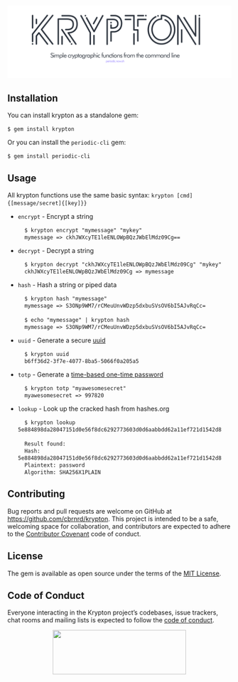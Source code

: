 <p align="center"><img src="https://github.com/cbrnrd/krypton/raw/88b44a70de4829c3dd77dc8fbeb0395f89668b07/img/krypton-readme-header.png"></p>


## Installation

You can install krypton as a standalone gem:

    $ gem install krypton

Or you can install the `periodic-cli` gem:
    
    $ gem install periodic-cli

## Usage

All krypton functions use the same basic syntax: `krypton [cmd] {[message/secret]{[key]}}`

* `encrypt` - Encrypt a string

        $ krypton encrypt "mymessage" "mykey" 
        mymessage => ckhJWXcyTE1leENLOWpBQzJWbElMdz09Cg==

* `decrypt` - Decrypt a string

        $ krypton decrypt "ckhJWXcyTE1leENLOWpBQzJWbElMdz09Cg" "mykey" 
        ckhJWXcyTE1leENLOWpBQzJWbElMdz09Cg => mymessage

* `hash` - Hash a string or piped data

        $ krypton hash "mymessage"
        mymessage => S3ONp9WM7/rCMeuUnvWDzp5dxbuSVsOV6bI5AJvRqCc=

        $ echo "mymessage" | krypton hash
        mymessage => S3ONp9WM7/rCMeuUnvWDzp5dxbuSVsOV6bI5AJvRqCc=

* `uuid` - Generate a secure [uuid](https://en.wikipedia.org/wiki/Universally_unique_identifier)

        $ krypton uuid
        b6ff36d2-3f7e-4077-8ba5-5066f0a205a5

* `totp` - Generate a [time-based one-time password](https://en.wikipedia.org/wiki/Time-based_One-time_Password_algorithm)

        $ krypton totp "myawesomesecret"
        myawesomesecret => 997820
        
* `lookup` - Look up the cracked hash from hashes.org

        $ krypton lookup 5e884898da28047151d0e56f8dc6292773603d0d6aabbdd62a11ef721d1542d8
        
        Result found: 
        Hash: 5e884898da28047151d0e56f8dc6292773603d0d6aabbdd62a11ef721d1542d8
        Plaintext: password
        Algorithm: SHA256X1PLAIN
        
## Contributing

Bug reports and pull requests are welcome on GitHub at https://github.com/cbrnrd/krypton. This project is intended to be a safe, welcoming space for collaboration, and contributors are expected to adhere to the [Contributor Covenant](http://contributor-covenant.org) code of conduct.

## License

The gem is available as open source under the terms of the [MIT License](https://opensource.org/licenses/MIT).

## Code of Conduct

Everyone interacting in the Krypton project’s codebases, issue trackers, chat rooms and mailing lists is expected to follow the [code of conduct](https://github.com/cbrnrd/krypton/blob/master/CODE_OF_CONDUCT.md).


<p align="center">
  <img height="100" width="300" src="https://i.imgur.com/obHmDnX.png">
</p>
